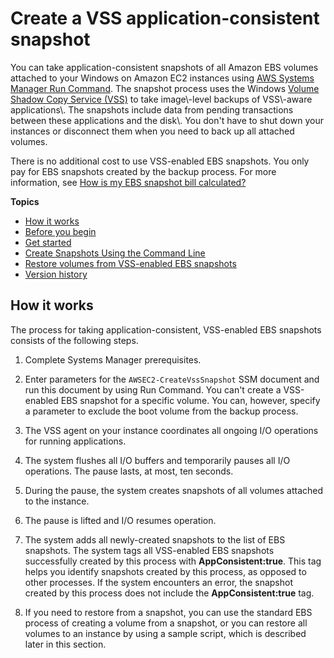# Create a VSS application\-consistent snapshot<a name="application-consistent-snapshots"></a>

You can take application\-consistent snapshots of all Amazon EBS volumes attached to your Windows on Amazon EC2 instances using [AWS Systems Manager Run Command](https://docs.aws.amazon.com/systems-manager/latest/userguide/execute-remote-commands.html)\. The snapshot process uses the Windows [Volume Shadow Copy Service \(VSS\)](https://technet.microsoft.com/en-us/library/ee923636(v=ws.10).aspx) to take image\-level backups of VSS\-aware applications\. The snapshots include data from pending transactions between these applications and the disk\. You don't have to shut down your instances or disconnect them when you need to back up all attached volumes\. 

There is no additional cost to use VSS\-enabled EBS snapshots\. You only pay for EBS snapshots created by the backup process\. For more information, see [How is my EBS snapshot bill calculated?](https://aws.amazon.com/premiumsupport/knowledge-center/ebs-snapshot-billing/)

**Topics**
+ [How it works](#application-consistent-snapshots-how)
+ [Before you begin](application-consistent-snapshots-prereqs.md)
+ [Get started](application-consistent-snapshots-getting-started.md)
+ [Create Snapshots Using the Command Line](application-consistent-snapshots-creating-commands.md)
+ [Restore volumes from VSS\-enabled EBS snapshots](application-consistent-snapshots-restore.md)
+ [Version history](application-consistent-snapshots-details.md)

## How it works<a name="application-consistent-snapshots-how"></a>

The process for taking application\-consistent, VSS\-enabled EBS snapshots consists of the following steps\.

1. Complete Systems Manager prerequisites\.

1. Enter parameters for the `AWSEC2-CreateVssSnapshot` SSM document and run this document by using Run Command\. You can't create a VSS\-enabled EBS snapshot for a specific volume\. You can, however, specify a parameter to exclude the boot volume from the backup process\.

1. The VSS agent on your instance coordinates all ongoing I/O operations for running applications\. 

1. The system flushes all I/O buffers and temporarily pauses all I/O operations\. The pause lasts, at most, ten seconds\.

1. During the pause, the system creates snapshots of all volumes attached to the instance\.

1. The pause is lifted and I/O resumes operation\. 

1. The system adds all newly\-created snapshots to the list of EBS snapshots\. The system tags all VSS\-enabled EBS snapshots successfully created by this process with **AppConsistent:true**\. This tag helps you identify snapshots created by this process, as opposed to other processes\. If the system encounters an error, the snapshot created by this process does not include the **AppConsistent:true** tag\.

1. If you need to restore from a snapshot, you can use the standard EBS process of creating a volume from a snapshot, or you can restore all volumes to an instance by using a sample script, which is described later in this section\. 